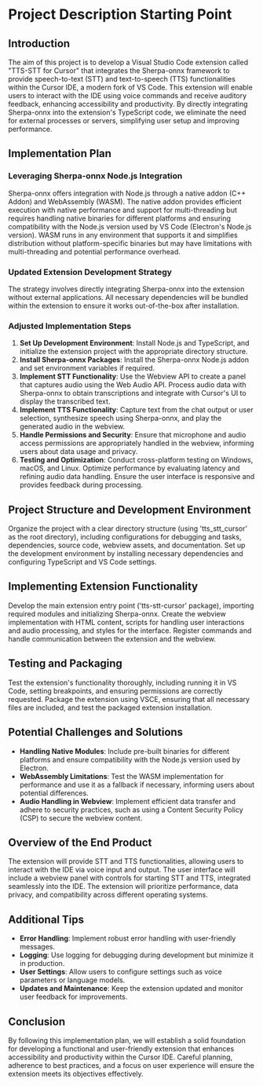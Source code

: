 # Project Description Starting Point

## Introduction

The aim of this project is to develop a Visual Studio Code extension called "TTS-STT for Cursor" that integrates the Sherpa-onnx framework to provide speech-to-text (STT) and text-to-speech (TTS) functionalities within the Cursor IDE, a modern fork of VS Code. This extension will enable users to interact with the IDE using voice commands and receive auditory feedback, enhancing accessibility and productivity. By directly integrating Sherpa-onnx into the extension's TypeScript code, we eliminate the need for external processes or servers, simplifying user setup and improving performance.

## Implementation Plan

### Leveraging Sherpa-onnx Node.js Integration

Sherpa-onnx offers integration with Node.js through a native addon (C++ Addon) and WebAssembly (WASM). The native addon provides efficient execution with native performance and support for multi-threading but requires handling native binaries for different platforms and ensuring compatibility with the Node.js version used by VS Code (Electron's Node.js version). WASM runs in any environment that supports it and simplifies distribution without platform-specific binaries but may have limitations with multi-threading and potential performance overhead.

### Updated Extension Development Strategy

The strategy involves directly integrating Sherpa-onnx into the extension without external applications. All necessary dependencies will be bundled within the extension to ensure it works out-of-the-box after installation.

### Adjusted Implementation Steps

1. **Set Up Development Environment**: Install Node.js and TypeScript, and initialize the extension project with the appropriate directory structure.
2. **Install Sherpa-onnx Packages**: Install the Sherpa-onnx Node.js addon and set environment variables if required.
3. **Implement STT Functionality**: Use the Webview API to create a panel that captures audio using the Web Audio API. Process audio data with Sherpa-onnx to obtain transcriptions and integrate with Cursor's UI to display the transcribed text.
4. **Implement TTS Functionality**: Capture text from the chat output or user selection, synthesize speech using Sherpa-onnx, and play the generated audio in the webview.
5. **Handle Permissions and Security**: Ensure that microphone and audio access permissions are appropriately handled in the webview, informing users about data usage and privacy.
6. **Testing and Optimization**: Conduct cross-platform testing on Windows, macOS, and Linux. Optimize performance by evaluating latency and refining audio data handling. Ensure the user interface is responsive and provides feedback during processing.

## Project Structure and Development Environment

Organize the project with a clear directory structure (using 'tts_stt_cursor' as the root directory), including configurations for debugging and tasks, dependencies, source code, webview assets, and documentation. Set up the development environment by installing necessary dependencies and configuring TypeScript and VS Code settings.

## Implementing Extension Functionality

Develop the main extension entry point ('tts-stt-cursor' package), importing required modules and initializing Sherpa-onnx. Create the webview implementation with HTML content, scripts for handling user interactions and audio processing, and styles for the interface. Register commands and handle communication between the extension and the webview.

## Testing and Packaging

Test the extension's functionality thoroughly, including running it in VS Code, setting breakpoints, and ensuring permissions are correctly requested. Package the extension using VSCE, ensuring that all necessary files are included, and test the packaged extension installation.

## Potential Challenges and Solutions

- **Handling Native Modules**: Include pre-built binaries for different platforms and ensure compatibility with the Node.js version used by Electron.
- **WebAssembly Limitations**: Test the WASM implementation for performance and use it as a fallback if necessary, informing users about potential differences.
- **Audio Handling in Webview**: Implement efficient data transfer and adhere to security practices, such as using a Content Security Policy (CSP) to secure the webview content.

## Overview of the End Product

The extension will provide STT and TTS functionalities, allowing users to interact with the IDE via voice input and output. The user interface will include a webview panel with controls for starting STT and TTS, integrated seamlessly into the IDE. The extension will prioritize performance, data privacy, and compatibility across different operating systems.

## Additional Tips

- **Error Handling**: Implement robust error handling with user-friendly messages.
- **Logging**: Use logging for debugging during development but minimize it in production.
- **User Settings**: Allow users to configure settings such as voice parameters or language models.
- **Updates and Maintenance**: Keep the extension updated and monitor user feedback for improvements.

## Conclusion

By following this implementation plan, we will establish a solid foundation for developing a functional and user-friendly extension that enhances accessibility and productivity within the Cursor IDE. Careful planning, adherence to best practices, and a focus on user experience will ensure the extension meets its objectives effectively.
